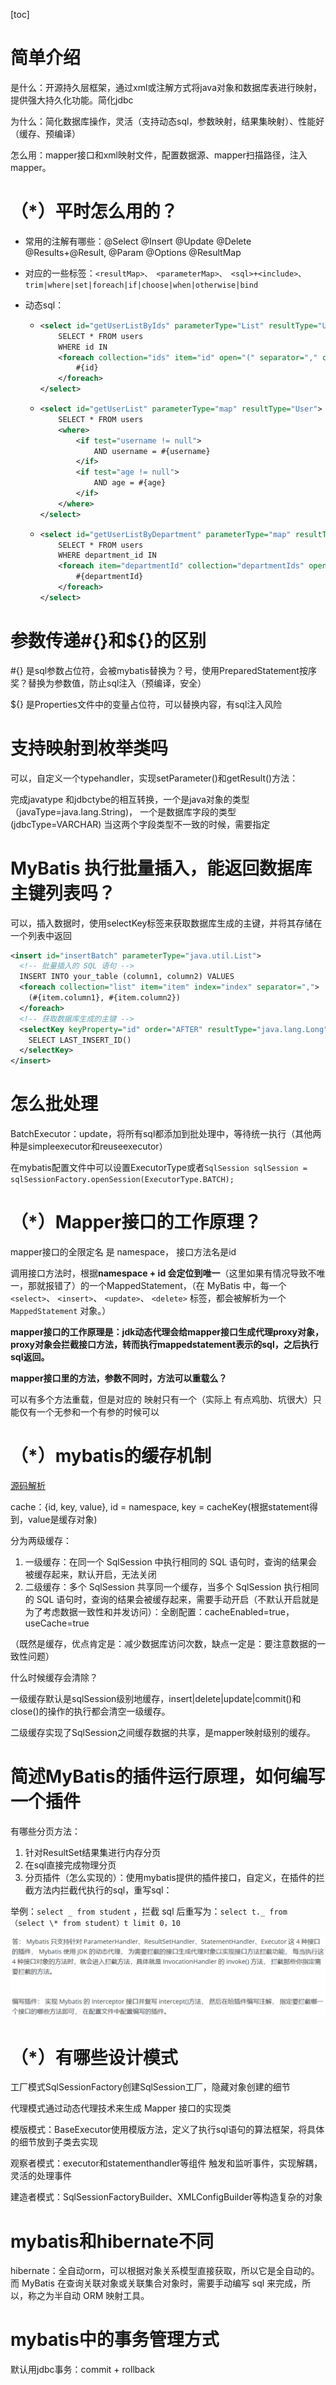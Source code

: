 [toc]

# 简单介绍

是什么：开源持久层框架，通过xml或注解方式将java对象和数据库表进行映射，提供强大持久化功能。简化jdbc

为什么：简化数据库操作，灵活（支持动态sql，参数映射，结果集映射）、性能好（缓存、预编译）

怎么用：mapper接口和xml映射文件，配置数据源、mapper扫描路径，注入mapper。

# （*）平时怎么用的？

- 常用的注解有哪些：@Select @Insert @Update @Delete @Results+@Result, @Param @Options @ResultMap

- 对应的一些标签：`<resultMap>、 <parameterMap>、 <sql>+<include>、trim|where|set|foreach|if|choose|when|otherwise|bind`

- 动态sql：

  - ```xml
    <select id="getUserListByIds" parameterType="List" resultType="User">
        SELECT * FROM users
        WHERE id IN
        <foreach collection="ids" item="id" open="(" separator="," close=")">
            #{id}
        </foreach>
    </select>
    ```

  - ```xml
    <select id="getUserList" parameterType="map" resultType="User">
        SELECT * FROM users
        <where>
            <if test="username != null">
                AND username = #{username}
            </if>
            <if test="age != null">
                AND age = #{age}
            </if>
        </where>
    </select>
    ```

  - ```xml
    <select id="getUserListByDepartment" parameterType="map" resultType="User">
        SELECT * FROM users
        WHERE department_id IN
        <foreach item="departmentId" collection="departmentIds" open="(" separator="," close=")">
            #{departmentId}
        </foreach>
    </select>
    ```

# 参数传递#{}和${}的区别

#{} 是sql参数占位符，会被mybatis替换为？号，使用PreparedStatement按序奖？替换为参数值，防止sql注入（预编译，安全）

${} 是Properties文件中的变量占位符，可以替换内容，有sql注入风险

# 支持映射到枚举类吗

可以，自定义一个typehandler，实现setParameter()和getResult()方法：

完成javatype 和jdbctybe的相互转换，一个是java对象的类型（javaType=java.lang.String)， 一个是数据库字段的类型(jdbcType=VARCHAR)  当这两个字段类型不一致的时候，需要指定



# MyBatis 执行批量插入，能返回数据库主键列表吗？

可以，插入数据时，使用selectKey标签来获取数据库生成的主键，并将其存储在一个列表中返回

```xml
<insert id="insertBatch" parameterType="java.util.List">
  <!-- 批量插入的 SQL 语句 -->
  INSERT INTO your_table (column1, column2) VALUES
  <foreach collection="list" item="item" index="index" separator=",">
    (#{item.column1}, #{item.column2})
  </foreach>
  <!-- 获取数据库生成的主键 -->
  <selectKey keyProperty="id" order="AFTER" resultType="java.lang.Long">
    SELECT LAST_INSERT_ID()
  </selectKey>
</insert>

```

# 怎么批处理

BatchExecutor：update，将所有sql都添加到批处理中，等待统一执行（其他两种是simpleexecutor和reuseexecutor）

在mybatis配置文件中可以设置ExecutorType或者`SqlSession sqlSession = sqlSessionFactory.openSession(ExecutorType.BATCH);`

# （*）Mapper接口的工作原理？

mapper接口的全限定名 是 namespace， 接口方法名是id

调用接口方法时，根据**namespace + id 会定位到唯一**（这里如果有情况导致不唯一，那就报错了）的一个MappedStatement，（在 MyBatis 中，每一个 `<select>`、 `<insert>`、 `<update>`、 `<delete>` 标签，都会被解析为一个 `MappedStatement` 对象。）

**mapper接口的工作原理是：jdk动态代理会给mapper接口生成代理proxy对象，proxy对象会拦截接口方法，转而执行mappedstatement表示的sql，之后执行sql返回。**

**mapper接口里的方法，参数不同时，方法可以重载么？**

 可以有多个方法重载，但是对应的 映射只有一个（实际上 有点鸡肋、坑很大）只能仅有一个无参和一个有参的时候可以

# （*）mybatis的缓存机制

[源码解析](框架系列/mybatis/mybatis源码之缓存设置.md)

cache：{id, key, value}, id = namespace, key = cacheKey(根据statement得到，value是缓存对象)

分为两级缓存：

1. 一级缓存：在同一个 SqlSession 中执行相同的 SQL 语句时，查询的结果会被缓存起来，默认开启，无法关闭
2. 二级缓存：多个 SqlSession 共享同一个缓存，当多个 SqlSession 执行相同的 SQL 语句时，查询的结果会被缓存起来，需要手动开启（不默认开启就是为了考虑数据一致性和并发访问）：全剧配置：cacheEnabled=true， useCache=true

（既然是缓存，优点肯定是：减少数据库访问次数，缺点一定是：要注意数据的一致性问题）

什么时候缓存会清除？

一级缓存默认是sqlSession级别地缓存，insert|delete|update|commit()和close()的操作的执行都会清空一级缓存。

二级缓存实现了SqlSession之间缓存数据的共享，是mapper映射级别的缓存。

# 简述MyBatis的插件运行原理，如何编写一个插件

有哪些分页方法：

1. 针对ResultSet结果集进行内存分页
2. 在sql直接完成物理分页
3. 分页插件（怎么实现的）：使用mybatis提供的插件接口，自定义，在插件的拦截方法内拦截代执行的sql，重写sql：

举例：`select _ from student` ，拦截 sql 后重写为：`select t._ from （select \* from student）t limit 0，10`

![image-20210328015919500](img/MyBatis知识点总结/image-20210328015919500.png)

# （*）有哪些设计模式

工厂模式SqlSessionFactory创建SqlSession工厂，隐藏对象创建的细节

代理模式通过动态代理技术来生成 Mapper 接口的实现类

模版模式：BaseExecutor使用模版方法，定义了执行sql语句的算法框架，将具体的细节放到子类去实现

观察者模式：executor和statementhandler等组件 触发和监听事件，实现解耦，灵活的处理事件

建造者模式：SqlSessionFactoryBuilder、XMLConfigBuilder等构造复杂的对象

# mybatis和hibernate不同

hibernate：全自动orm，可以根据对象关系模型直接获取，所以它是全自动的。而 MyBatis 在查询关联对象或关联集合对象时，需要手动编写 sql 来完成，所以，称之为半自动 ORM 映射工具。

# mybatis中的事务管理方式

默认用jdbc事务：commit + rollback

